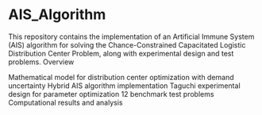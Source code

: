 # AIS_Algorithm
This repository contains the implementation of an Artificial Immune System (AIS) algorithm for solving the Chance-Constrained Capacitated Logistic Distribution Center Problem, along with experimental design and test problems.
Overview

Mathematical model for distribution center optimization with demand uncertainty
Hybrid AIS algorithm implementation
Taguchi experimental design for parameter optimization
12 benchmark test problems
Computational results and analysis
